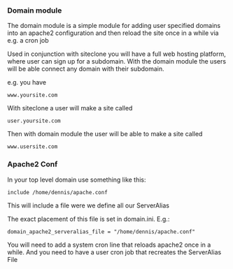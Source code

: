 ### Domain module

The domain module is a simple module for adding user specified domains into 
an apache2 configuration and then reload the site once in a while via e.g. 
a cron job

Used in conjunction with siteclone you will have a full web hosting platform,
where user can sign up for a subdomain. With the domain module the users will
be able connect any domain with their subdomain. 

e.g. you have 

    www.yoursite.com 

With siteclone a user will make a site called 

    user.yoursite.com

Then with domain module the user will be able to make a site called

    www.usersite.com

### Apache2 Conf

In your top level domain use something like this: 

    include /home/dennis/apache.conf

This will include a file were we define all our ServerAlias 

The exact placement of this file is set in domain.ini. E.g.:

    domain_apache2_serveralias_file = "/home/dennis/apache.conf"

You will need to add a system cron line that reloads apache2 once in a while. 
And you need to have a user cron job that recreates the ServerAlias File
